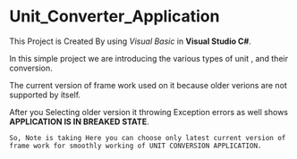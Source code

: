 # Unit_Converter_Application

This Project is Created By using _Visual Basic_ in **Visual Studio C#**.

In this simple project we are introducing the various types of unit ,
and their conversion. 

The current version of frame work used on it 
because older verions are not supported by itself.

After you Selecting older version it throwing Exception 
errors as well shows **APPLICATION IS IN BREAKED STATE**.
```
So, Note is taking Here you can choose only latest current version of
frame work for smoothly working of UNIT CONVERSION APPLICATION.
```
